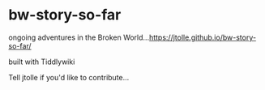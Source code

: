 # bw-story-so-far
ongoing adventures in the Broken World...https://jtolle.github.io/bw-story-so-far/

built with Tiddlywiki

Tell jtolle if you'd like to contribute...
